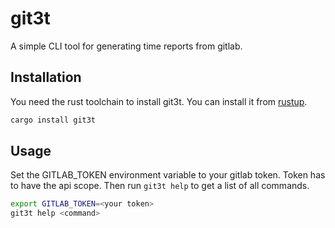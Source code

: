 # git3t

A simple CLI tool for generating time reports from gitlab.


## Installation

You need the rust toolchain to install git3t. You can install it from [rustup](https://rustup.rs/).

```bash
cargo install git3t
```

## Usage

Set the GITLAB_TOKEN environment variable to your gitlab token.
Token has to have the api scope.
Then run `git3t help` to get a list of all commands.

```bash
export GITLAB_TOKEN=<your token>
git3t help <command>
```

